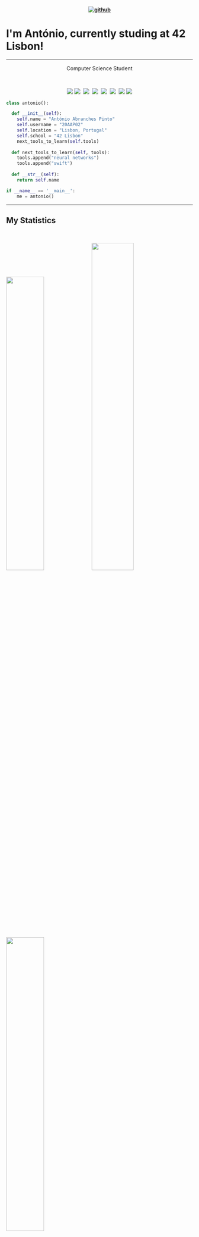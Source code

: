 <h4 align=center>
  
  [![github](https://img.shields.io/badge/LinkedIn-0077B5?style=for-the-badge&logo=linkedin&logoColor=white)][1]
  
</h4>

  # I'm António, currently studing at 42 Lisbon!<br>

----

<p align="center">Computer Science Student</p><br>

<p>
<div align="center">
  <img src="https://img.shields.io/badge/-CSS-1572B6?style=for-the-badge&logo=css3&logoColor=1572B6&labelColor=282828">
  <img src="https://img.shields.io/badge/-HTML-E34F26?style=for-the-badge&logo=html5&logoColor=E34F26&labelColor=282828">&#160
  <img src="https://img.shields.io/badge/-C++-00599C?style=for-the-badge&logo=Cplusplus&logoColor=00599C&labelColor=282828">&#160
  <img src="https://img.shields.io/badge/-C -A8B9CC?style=for-the-badge&logo=c&logoColor=A8B9CC&labelColor=282828">&#160
  <img src="https://img.shields.io/badge/-Python-3776AB?style=for-the-badge&logo=python&logoColor=ede502&labelColor=282828">&#160
  <img src="https://img.shields.io/badge/-GNU Bash-4EAA25?style=for-the-badge&logo=GNU Bash&logoColor=4EAA25&labelColor=282828">&#160
  <img src="https://img.shields.io/badge/-Docker-2496ED?style=for-the-badge&logo=docker&logoColor=2496ED&labelColor=282828">
  <img src="https://img.shields.io/badge/-TypeScript-3178C6?style=for-the-badge&logo=TypeScript&logoColor=3178C6&labelColor=282828">
</div>
</p>

```python
class antonio():

  def __init__(self):
    self.name = "António Abranches Pinto"
    self.username = "20AAP02"
    self.location = "Lisbon, Portugal"
    self.school = "42 Lisbon"
    next_tools_to_learn(self.tools)
  
  def next_tools_to_learn(self, tools):
    tools.append("neural networks")
    tools.append("swift")
  
  def __str__(self):
    return self.name

if __name__ == '__main__':
    me = antonio()
```
-----

## My Statistics

<br/>
  <p align="left">
    <img width="45%" src="https://github-readme-stats.vercel.app/api?username=20AAP02&show_icons=true&theme=vue-dark&hide_border=true&count_private=true" />
      <img width="47.5%" src="https://github-readme-streak-stats.herokuapp.com/?user=20AAP02&theme=vue-dark&hide_border=true" />
  </p>
  <p align="left">
    <img width="45%" src="https://github-readme-stats.vercel.app/api/top-langs/?username=20AAP02&layout=compact&theme=vue-dark&hide_border=true"/>
  </p>
<br>

[1]: https://www.linkedin.com/in/ant%C3%B3nio-abranches-pinto-39254b142

-----

Last Edited on: 04/04/2022
